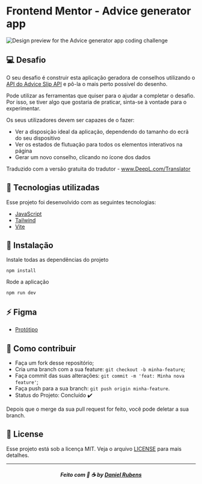 # Frontend Mentor - Advice generator app

![Design preview for the Advice generator app coding challenge](https://i.ibb.co/d4Fy7j5/desktop-preview.jpg)



## 💻 Desafio
O seu desafio é construir esta aplicação geradora de conselhos utilizando o [API do Advice Slip API](https://api.adviceslip.com) e pô-la o mais perto possível do desenho.

Pode utilizar as ferramentas que quiser para o ajudar a completar o desafio. Por isso, se tiver algo que gostaria de praticar, sinta-se à vontade para o experimentar.

Os seus utilizadores devem ser capazes de o fazer:

- Ver a disposição ideal da aplicação, dependendo do tamanho do ecrã do seu dispositivo
- Ver os estados de flutuação para todos os elementos interativos na página
- Gerar um novo conselho, clicando no ícone dos dados

Traduzido com a versão gratuita do tradutor - www.DeepL.com/Translator

## :rocket:  Tecnologias utilizadas
Esse projeto foi desenvolvido com as seguintes tecnologias:
- [JavaScript](https://developer.mozilla.org/pt-BR/docs/Web/JavaScript)
- [Tailwind](https://tailwindcss.com/)
- [Vite](https://vitejs.dev/)



## 💾 Instalação

Instale todas as dependências do projeto

```
npm install
```

Rode a aplicação

```
npm run dev
```

## :zap:  Figma
- [Protótipo](https://www.figma.com/file/eub2z6ozwOPNJAZIIICfKw/Advice-Generator-(Community)?t=FbDibSWsk4abfk3J-6)



## :metal: Como contribuir

- Faça um fork desse repositório;
- Cria uma branch com a sua feature: `git checkout -b minha-feature`;
- Faça commit das suas alterações: `git commit -m 'feat: Minha nova feature'`;
- Faça push para a sua branch: `git push origin minha-feature`.
- Status do Projeto: Concluído :heavy_check_mark:


Depois que o merge da sua pull request for feito, você pode deletar a sua branch.


## 📝 License

Esse projeto está sob a licença MIT. Veja o arquivo [LICENSE](LICENSE) para mais detalhes.

---
<h5 align="center">
    Feito com 🖤 ☕  by <a href="https://danielcrubens.github.io" target="_blank">Daniel Rubens</a>
</h5>